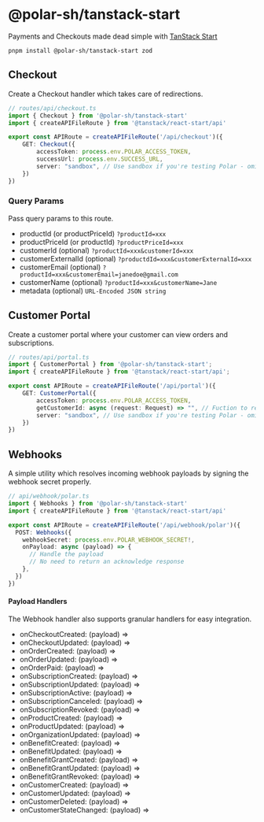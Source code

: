 # @polar-sh/tanstack-start

Payments and Checkouts made dead simple with [TanStack Start](https://tanstack.com/start)

`pnpm install @polar-sh/tanstack-start zod`

## Checkout

Create a Checkout handler which takes care of redirections.

```typescript
// routes/api/checkout.ts
import { Checkout } from '@polar-sh/tanstack-start'
import { createAPIFileRoute } from '@tanstack/react-start/api'

export const APIRoute = createAPIFileRoute('/api/checkout')({
    GET: Checkout({
        accessToken: process.env.POLAR_ACCESS_TOKEN,
        successUrl: process.env.SUCCESS_URL,
		server: "sandbox", // Use sandbox if you're testing Polar - omit the parameter or pass 'production' otherwise
    })
})
```

### Query Params

Pass query params to this route.

- productId (or productPriceId) `?productId=xxx`
- productPriceId (or productId) `?productPriceId=xxx`
- customerId (optional) `?productId=xxx&customerId=xxx`
- customerExternalId (optional) `?productdId=xxx&customerExternalId=xxx`
- customerEmail (optional) `?productId=xxx&customerEmail=janedoe@gmail.com`
- customerName (optional) `?productId=xxx&customerName=Jane`
- metadata (optional) `URL-Encoded JSON string`

## Customer Portal

Create a customer portal where your customer can view orders and subscriptions.

```typescript
// routes/api/portal.ts
import { CustomerPortal } from '@polar-sh/tanstack-start';
import { createAPIFileRoute } from '@tanstack/react-start/api';

export const APIRoute = createAPIFileRoute('/api/portal')({
    GET: CustomerPortal({
      	accessToken: process.env.POLAR_ACCESS_TOKEN,
		getCustomerId: async (request: Request) => "", // Fuction to resolve a Polar Customer ID
		server: "sandbox", // Use sandbox if you're testing Polar - omit the parameter or pass 'production' otherwise
	})
})
```

## Webhooks

A simple utility which resolves incoming webhook payloads by signing the webhook secret properly.

```typescript
// api/webhook/polar.ts
import { Webhooks } from '@polar-sh/tanstack-start'
import { createAPIFileRoute } from '@tanstack/react-start/api'

export const APIRoute = createAPIFileRoute('/api/webhook/polar')({
  POST: Webhooks({
    webhookSecret: process.env.POLAR_WEBHOOK_SECRET!,
    onPayload: async (payload) => {
      // Handle the payload
      // No need to return an acknowledge response
    },
  })
})
```

#### Payload Handlers

The Webhook handler also supports granular handlers for easy integration.

- onCheckoutCreated: (payload) =>
- onCheckoutUpdated: (payload) =>
- onOrderCreated: (payload) =>
- onOrderUpdated: (payload) =>
- onOrderPaid: (payload) =>
- onSubscriptionCreated: (payload) =>
- onSubscriptionUpdated: (payload) =>
- onSubscriptionActive: (payload) =>
- onSubscriptionCanceled: (payload) =>
- onSubscriptionRevoked: (payload) =>
- onProductCreated: (payload) =>
- onProductUpdated: (payload) =>
- onOrganizationUpdated: (payload) =>
- onBenefitCreated: (payload) =>
- onBenefitUpdated: (payload) =>
- onBenefitGrantCreated: (payload) =>
- onBenefitGrantUpdated: (payload) =>
- onBenefitGrantRevoked: (payload) =>
- onCustomerCreated: (payload) =>
- onCustomerUpdated: (payload) =>
- onCustomerDeleted: (payload) =>
- onCustomerStateChanged: (payload) =>